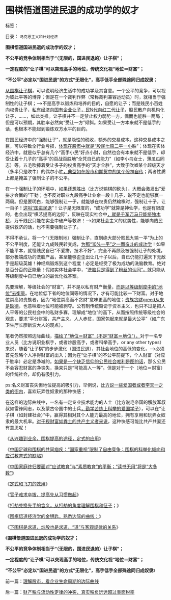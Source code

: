 # 围棋悟道国进民退的成功学的奴才

标签： 

目录： `马克思主义和计划经济`

**围棋悟道国进民退的成功学的奴才；**

**不公平的竞争体制相当于“（无限的，国进民退的）让子棋”；**

**一定程度的“让子棋”可以突现高手的地位，传统文化视“地位＝财富”；**

**“不公平”必定以“国进民退”的方式“无限化”，高手低手全部殊途同归成奴隶**；

[从围棋让子棋](../../../2013/10/8/韩国流带领围棋选手低龄化,得益于韩国棋院的混编让子训练制度.md)，可以说明经济生活中的成功学及其含意。一个公平的竞争，可以视为彼此平等的博弈；但是在一个裁判作弊（常称裁判兼容运动员）时，就相当于强制性的让子棋；——>不是高手以锻炼和培养的目的，自愿的让子；而是贱民小百姓向权贵让子，[私有经济向国有企业让子，民N代向红二代让子](../../../2009/8/7/生意难做，打肿脸充胖子的民营企业家.md)，股民散户向机构化让子，……，如此类推。让子棋并不一定禁止权力弱势一方，偶而也能胜一两局；但是可以预期，其胜率必然向“受让一方”倾斜。如果受让一方本来就不是低手的话，也根本不能起到锻炼双方水平的目的。

在国民经济中的“强制让子”，就是隐性的税收，额外的交易成本。这种交易成本之巨，可以导致全行业亏损，[体现在股市中就是“股民七赔二平一小](../../../2012/1/7/“选择命运盒子的技术”和“打破命运盒子的科学”.md)胜”；体现在实体经济中，就是似乎总有几个“高手小民”好点小财，自然也会有本来就不是低手，却受让着十几子的“高手”的百战百胜地“全凭自已的能力”（如李小鸟女士，薄瓜瓜同志）等。五毛吹捧着受让多子的权贵高手的“天才全胜”，大致于吹嘘某个超级天才（多半只是吹牛）的偶尔小胜[，典型如在股市和期货中的某个股神自传](../../../2011/12/19/道德股神“唱衰股民”为虎作伥掩盖了政策釜底抽薪.md)；两者性质上都是掩盖了强制让子的不公平。

在一个强制让子的环境中，如果还想胜出（比方说输棋的砍头），大概会激发出“爱拼才会赢的”干劲；也不反对职业九段高手让业余一段十几子，说不定也能够赢一两局。但是要明白，能够强制让一子，就能够在权贵仍然输棋时，强制让十子，让一百子！[这叫“国进民退](../../../2012/1/6/技术分析绝对化的政治意义和股神的奋斗.md)”！让子是无限度的，“成功学”就算是神仙学，也是有限度的，也会出现“棋艺提高的边际”，反映在现实社会中[，就是千军万马只能挤独木桥](../../../2009/12/9/现代科举之高考、国考、公务员和考研.md)，万千贱民只能在实业中破产等救济！——>如果社会主义的优势性，能够向贱民提供救济的话，也不需要强制让子了。

不得不承认，将一个“（无限制地）强制让子，直到绝大部分贱民九输一平”为止的不公平制度，还能让九成贱民转变成，[为那“10%一平”之一而奋斗的成功学](../../../2012/1/7/“选择命运盒子的技术”和“打破命运盒子的科学”.md)！如果不能平本，就怪贱民自已“不爱拼，技术不好”，完全不再顾及被强制让子的处境，部分极端成功的洗脑产品，甚至能够歪歪出让几十子以后，自已仍能打遍天下无敌手是超级英雄！神经病锻炼到这个程度！必定是经受了极为成功的洗脑教育。绝对是百分百的正能量！假如实体社会学中，“[洗脑只是得到了粉丝的认同”，](../../../2013/8/23/人权是不可让渡的，信仰就必定是个体的.md)就只能从等级制度中自已地位的最优化找答案。

先要理解，等级社会的“财富”，并不是以私有财产衡量，[而是以等级制度中的“地位”去衡量](../../../2009/12/8/奴隶社会中的财富衡量标准.md)。在地位低下者的地位同等的情况下，才有可能比较一下财富。对于地位崇高如贵族者，因为“地位崇高而不贪财”意味更高的地位；[贵族贪财greed从来是缺德](../../../2013/11/4/明确社会养老金破产后几种折腾的“解决方案”.md)，也意味着地位可能被剥夺。公有制传统毁谤于资本主义，也只不过是把人人平等的公民社会中的私财多寡，理解成“地位”的高下，从而按照传统等级社会的观念，要求“平分财富，共产主义，人人赤贫，国家包起来就是最大公平”（如广东卫生厅长廖新波大人的观点）。

笔者仍然按照边际曲线，[描绘了“地位＝财富”（不是“财富＝地位”），](../../../2009/12/5/需要讲政治的社会和不需要讲政治的公民.md)对于一名专业人员（比方说职业棋手，或者炒股高手，或者科举高手，or
any other
types）来说，随着“让子棋”的步步激化（国进民退），其社会地位的高低的变化，——>必须首先忽略个人净得财富的出入；因为在“让子棋”的不公平前提下，个人财富（对应于胜率）必定是净减的。[如果是一个缺乏信仰的公民社会唯利是图的话](../../../2010/9/10/中国唯利是图的人太少了.md)，那么公民不会容忍财富的净丧失，换来只是“可能高人一等”。但是对于一个（地位＝财富）的传统社会，却仍有吸引力。

ps:名义财富丧失但地位提高的吸引力，举例说，[比方说一些爱国者或者李天一之类的衙内](../../../2013/11/1/李天一辩护集团，试图强迫最高法自证是被轮奸的婊子.md)，喜欢玩弄性奴隶的那种快感；

[](http://photo.blog.sina.com.cn/showpic.html#blogid=5563a64d0102eeu1&url=http://album.sina.com.cn/pic/001yX18Ngy6DZiSeDqO8a)





在这样的边际曲线中，一名有一定专业技术能力的人士（比方说毛帝国的解放军叔叔如雷锋同志，以及蒙古帝国中的士兵[，勤学苦练上科举的爱国学子](../../../2010/7/21/炒作唐骏假文凭突显国民劣根性.md)），可以在“让子棋（如封建社会）”中，赢得其相对其个人能力最高的地位，拥有享用和玩弄女奴隶的最大机率。[对于视财富如粪土的共产主义者来说](../../../2009/6/26/无私信仰者人格安附？.md)，这种快感可能比共产共妻还有意思呢！

《[从兴趣到业余，围棋提高的途径，定式的应用](../../../2013/10/26/从兴趣到业余，围棋提高的途径，定式的应用.md)》

《[中国足球和围棋的共同痼疾：“国家重视”限制了自由竞争；围棋的科举化倾向和应试教育式的缺陷](../../../2013/10/27/中国足球和围棋的共同痼疾.md)》

《[中国家庭终归要面对“应试教育”与“素质教育”的平衡；“读书无用”将是“大多数”](../../../2013/10/28/终归需要平衡“应试教育”与“素质教育”.md)》

《[定式和飞刀的效用](../../../2013/10/29/围棋定式和飞刀的效用.md)》

《[官子难求卒拨，提高先从习惯做起](../../../2013/10/30/官子难求卒拨，提高先从习惯做起.md)》

《[打劫兑换先手的含义，从打劫的角度理解围棋和征子](../../../2013/11/1/从打劫的角度理解围棋，及征子的价值.md)；》

《[围棋悟道经济学的金钥匙，熟悉边际的曲线；](../../../2013/11/2/围棋悟道经济学的金钥匙，熟悉边际的曲线.md)》

《[下围棋是求道，炒股也是求道，“道”与客观规律的关系](../../../2013/11/4/下围棋是求道，炒股也是求道，“道”与客观规律的关系.md)》

《**围棋悟道国进民退的成功学的奴才；**

**不公平的竞争体制相当于“（无限的，国进民退的）让子棋”；**

**一定程度的“让子棋”可以突现高手的地位，传统文化视“地位＝财富”；**

**“不公平”必定以“国进民退”的方式“无限化”，高手低手全部殊途同归成奴隶**》



前一篇：[理解股市，看企业生命周期的边际曲线](../../../2013/11/4/理解股市，看企业生命周期的边际曲线.md)

后一篇：[财产税与流动性定律的冲突，真实税负远远超过表面税率](../../../2013/11/5/财产税与流动性定律的冲突，真实税负远远超过表面税率.md)